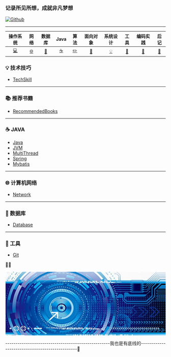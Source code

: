### 记录所见所想，成就非凡梦想 

[![Github](https://img.shields.io/badge/Github-Github-red.svg)](https://github.com/pixx1225/Axing-Tech)

---
|操作系统|网络|数据库|Java|算法|面向对象|系统设计|工具|编码实践|后记|
| :------------------------: | :------------------------------: | :--------------------: | :--------------------: | :----------------------------------: | :--------------------------------------: | :----------------------: | :----------------------: | :----------------------------------: | :------------------: |
| [:computer:](os/OS.md) | [:globe_with_meridians:](network/Network.md) |  [:floppy_disk:](database/Database.md) | [:coffee:](java/Java.md) |  [:pencil2:](algorithm) | [:couple:](#面向对象) | [:bulb:](#bulb-系统设计) | [:wrench:](#wrench-工具) | [:watermelon:](#watermelon-编码实践) | [:memo:](#memo-后记) |



### 💡 技术技巧

- [TechSkill](TechSkill.md)

---

### 📚 推荐书籍

- [RecommendedBooks](RecommendedBooks.md)

---

### :coffee: JAVA

- [Java](java/Java.md)
- [JVM](java/JVM.md)
- [MultiThread](java/MultiThread.md)
- [Spring](java/Spring.md)
- [Mybatis](java/Mybatis.md)

---

###  :globe_with_meridians: 计算机网络

- [Network](Network.md)

---

### :floppy_disk: 数据库

- [Database](database/Database.md)

---

### :wrench: 工具

- [Git](tool/Git.md)



📖:art:

<img src="https://github.com/pixx1225/Axing-Tech/blob/master/images/Tech.png" width="600" height="200" align="center"/>

---------------------------------------------------我也是有底线的-----------------------------------------------🔫